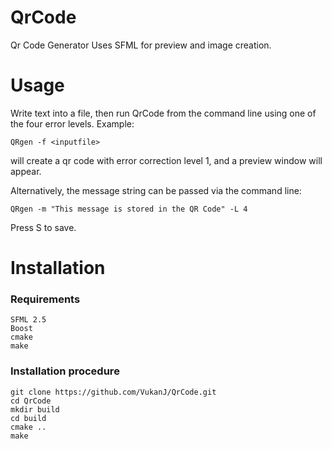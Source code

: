 # QrCode
Qr Code Generator
Uses SFML for preview and image creation.

# Usage
Write text into a file, then run QrCode from the command line
using one of the four error levels. Example:

    QRgen -f <inputfile>

will create a qr code
with error correction level 1, and a preview window will appear.

Alternatively, the message string can be passed via the command line:

    QRgen -m "This message is stored in the QR Code" -L 4

Press S to save.

# Installation
### Requirements
    SFML 2.5
    Boost
    cmake
    make
### Installation procedure
    git clone https://github.com/VukanJ/QrCode.git
    cd QrCode
    mkdir build 
    cd build 
    cmake ..
    make 